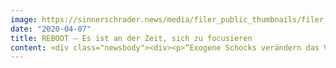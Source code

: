 ```yaml
---
image: https://sinnerschrader.news/media/filer_public_thumbnails/filer_public/3f/2a/3f2af448-84c0-414a-9f29-b78d1f1e36b7/480px_websitereboot.png__480x288_q85_crop_subsampling-2_upscale.png
date: "2020-04-07"
title: REBOOT – Es ist an der Zeit, sich zu focusieren
content: <div class="newsbody"><div><p>“Exogene Schocks verändern das Verhalten der Menschen für immer - im Lockdown und beim Neustart. Was hilft? Fokus, entschiedenes Digitalmarketing, Empathie für die Situation und ein unternehmerisches Gespür für das, was kommt.” (Axel Averdung)</p><p>Mit REBOOT möchten wir eine Grundlage schaffen, die aus dem Moment der Krise heraushilft, wieder handlungsfähig macht und Potentiale aufsucht. Denn neben den Schwierigkeiten ergibt sich gerade auch eine einmalige Chance für einen besonnenen Neustart, die Fokussierung auf das Wesentliche und Wertschaffende.</p><p>Dabei geht es nicht nur darum, ortsunabhängig arbeiten oder produzieren zu können, sondern auch darum, die gesamte Experience auf die neue Situation einzustellen. Digitale Interfaces werden noch mehr als bisher zur viel zitierten Universal-Fernbedienung, mit der die Menschen ihren Alltag organisieren. Marketing und Vertrieb werden aktuell zu 100% aus der Ferne laufen müssen und dies wird sich in die Zukunft ausweiten.</p><p>Wie beim digitalen Neustart mit CTR-ALT-DEL haben wir ein schlankes Playbook erstellt - für den Moment und die nächsten Schritte. Was müssen Unternehmen jetzt stoppen (DEL)? Welche alternativen Optionen müssen in Betracht gezogen werden (ALT)? Und wie können sie wieder in Aktion treten und die Kontrolle über ihre Zukunft übernehmen (CTRL)?</p><p>Das Playbook finden Sie<span class="Datei"><a href="/media/filer_public/6e/7f/6e7f7c9f-13cd-47fb-a0ed-ec40fc15f350/sinnerschrader_remoteeconomy_offering_200406.pdf" rel="noopener noreferrer" target="_blank">hier</a></span></p></div><p><a class="news-backlink" href="/de/"><svg class="svg-ico svg-ico--arrow-left"><use xlink&#58;href="#arrow-down"></use></svg>Zurück zur Presse Übersicht</a></p></div>
---
```

